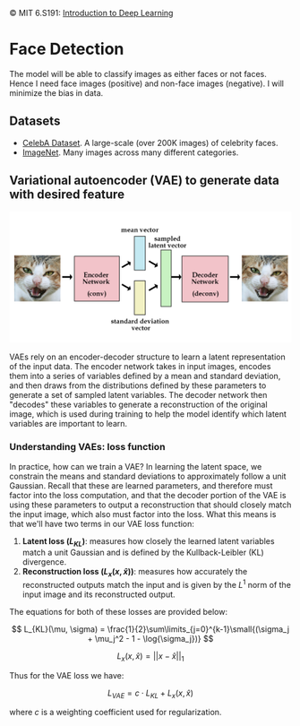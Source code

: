 © MIT 6.S191: [Introduction to Deep Learning](http://introtodeeplearning.com) 

# Face Detection
The model will be able to classify images as either faces or not faces. Hence I need face images (positive) and non-face images (negative). I will minimize the bias in data.
## Datasets
* [CelebA Dataset](http://mmlab.ie.cuhk.edu.hk/projects/CelebA.html). A large-scale (over 200K images) of celebrity faces.   
* [ImageNet](http://www.image-net.org/). Many images across many different categories.
## Variational autoencoder (VAE) to generate data with desired feature 

![The concept of a VAE](/img/vae.jpg)

VAEs rely on an encoder-decoder structure to learn a latent representation of the input data. The encoder network takes in input images, 
encodes them into a series of variables defined by a mean and standard deviation, 
and then draws from the distributions defined by these parameters to generate a set of sampled latent variables. 
The decoder network then "decodes" these variables to generate a reconstruction of the original image, 
which is used during training to help the model identify which latent variables are important to learn. 

### Understanding VAEs: loss function

In practice, how can we train a VAE? In learning the latent space, we constrain the means and standard deviations to approximately follow a unit Gaussian. Recall that these are learned parameters, and therefore must factor into the loss computation, and that the decoder portion of the VAE is using these parameters to output a reconstruction that should closely match the input image, which also must factor into the loss. What this means is that we'll have two terms in our VAE loss function:

1. **Latent loss ($L_{KL}$)**: measures how closely the learned latent variables match a unit Gaussian and is defined by the Kullback-Leibler (KL) divergence.
2. **Reconstruction loss ($L_{x}{(x,\hat{x})}$)**: measures how accurately the reconstructed outputs match the input and is given by the $L^1$ norm of the input image and its reconstructed output.  

The equations for both of these losses are provided below:

$$ L_{KL}(\mu, \sigma) = \frac{1}{2}\sum\limits_{j=0}^{k-1}\small{(\sigma_j + \mu_j^2 - 1 - \log{\sigma_j})} $$

$$ L_{x}{(x,\hat{x})} = ||x-\hat{x}||_1 $$ 

Thus for the VAE loss we have: 

$$ L_{VAE} = c\cdot L_{KL} + L_{x}{(x,\hat{x})} $$

where $c$ is a weighting coefficient used for regularization. 




